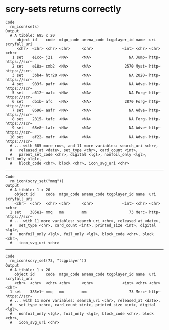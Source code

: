 # scry-sets returns correctly

    Code
      rm_icon(sets)
    Output
      # A tibble: 695 x 20
         object id    code  mtgo_code arena_code tcgplayer_id name  uri   scryfall_uri
         <chr>  <chr> <chr> <chr>     <chr>             <int> <chr> <chr> <chr>       
       1 set    e1cc~ j21   <NA>      <NA>                 NA Jump~ http~ https://scr~
       2 set    e18a~ cmb2  <NA>      <NA>               2570 Myst~ http~ https://scr~
       3 set    3bb4~ htr20 <NA>      <NA>                 NA 2020~ http~ https://scr~
       4 set    983f~ pafr  <NA>      <NA>                 NA Adve~ http~ https://scr~
       5 set    a612~ oafc  <NA>      <NA>                 NA Forg~ http~ https://scr~
       6 set    db1b~ afc   <NA>      <NA>               2870 Forg~ http~ https://scr~
       7 set    8696~ aafr  <NA>      <NA>                 NA Adve~ http~ https://scr~
       8 set    2815~ tafc  <NA>      <NA>                 NA Forg~ http~ https://scr~
       9 set    68e8~ tafr  <NA>      <NA>                 NA Adve~ http~ https://scr~
      10 set    af22~ mafr  <NA>      <NA>                 NA Adve~ http~ https://scr~
      # ... with 685 more rows, and 11 more variables: search_uri <chr>,
      #   released_at <date>, set_type <chr>, card_count <int>,
      #   parent_set_code <chr>, digital <lgl>, nonfoil_only <lgl>, foil_only <lgl>,
      #   block_code <chr>, block <chr>, icon_svg_uri <chr>

---

    Code
      rm_icon(scry_set("mmq"))
    Output
      # A tibble: 1 x 20
        object id     code  mtgo_code arena_code tcgplayer_id name  uri   scryfall_uri
        <chr>  <chr>  <chr> <chr>     <chr>             <int> <chr> <chr> <chr>       
      1 set    385e1~ mmq   mm        mm                   73 Merc~ http~ https://scr~
      # ... with 11 more variables: search_uri <chr>, released_at <date>,
      #   set_type <chr>, card_count <int>, printed_size <int>, digital <lgl>,
      #   nonfoil_only <lgl>, foil_only <lgl>, block_code <chr>, block <chr>,
      #   icon_svg_uri <chr>

---

    Code
      rm_icon(scry_set(73, "tcgplayer"))
    Output
      # A tibble: 1 x 20
        object id     code  mtgo_code arena_code tcgplayer_id name  uri   scryfall_uri
        <chr>  <chr>  <chr> <chr>     <chr>             <int> <chr> <chr> <chr>       
      1 set    385e1~ mmq   mm        mm                   73 Merc~ http~ https://scr~
      # ... with 11 more variables: search_uri <chr>, released_at <date>,
      #   set_type <chr>, card_count <int>, printed_size <int>, digital <lgl>,
      #   nonfoil_only <lgl>, foil_only <lgl>, block_code <chr>, block <chr>,
      #   icon_svg_uri <chr>

